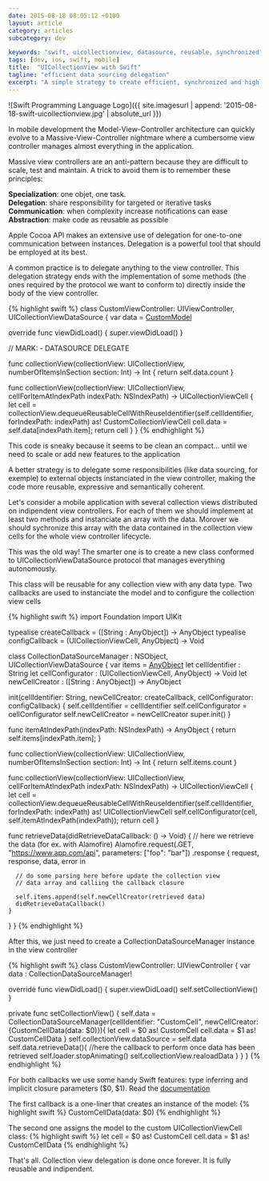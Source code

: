 ```yaml
---
date: 2015-08-18 08:05:12 +0100
layout: article
category: articles
subcategory: dev

keywords: "swift, uicollectionview, datasource, reusable, synchronized"
tags: [dev, ios, swift, mobile]
title:  "UICollectionView with Swift"
tagline: "efficient data sourcing delegation"
excerpt: "A simple strategy to create efficient, synchronized and highly reusable data source delegate for all UICollectionView in your application"
---
```


![Swift Programming Language Logo]({{ site.imagesurl | append: '2015-08-18-swift-uicollectionview.jpg' | absolute_url }})

In mobile development the Model-View-Controller architecture can quickly evolve to a Massive-View-Controller nightmare where a cumbersome view controller manages almost everything in the application.

Massive view controllers are an anti-pattern because they are difficult to scale, test and maintain. A trick to avoid them is to remember these principles:

__Specialization__: one objet, one task.<br>
__Delegation__: share responsibility for targeted or iterative tasks<br>
__Communication__: when complexity increase notifications can ease<br>
__Abstraction__: make code as reusable as possible

Apple Cocoa API makes an extensive use of delegation for one-to-one communication between instances. Delegation is a powerful tool that should be employed at its best.

A common practice is to delegate anything to the view controller. This delegation strategy ends with the implementation of some methods (the ones required by the protocol we want to conform to) directly inside the body of the view controller.

{% highlight swift %}
class CustomViewController: UIViewController, UICollectionViewDataSource
{
  var data = [CustomModel]()

  override func viewDidLoad()
  {
    super.viewDidLoad()
  }

  // MARK: - DATASOURCE DELEGATE

  func collectionView(collectionView: UICollectionView, numberOfItemsInSection section: Int) -> Int
  {
    return self.data.count
  }

  func collectionView(collectionView: UICollectionView, cellForItemAtIndexPath indexPath: NSIndexPath) -> UICollectionViewCell
  {
    let cell = collectionView.dequeueReusableCellWithReuseIdentifier(self.cellIdentifier, forIndexPath: indexPath) as! CustomCollectionViewCell
    cell.data = self.data[indexPath.item];
    return cell
  }
}
{% endhighlight %}

This code is sneaky because it seems to be clean an compact... until we need to scale or add new features to the application

A better strategy is to delegate some responsibilities (like data sourcing, for exemple) to external objects instanciated in the view controller, making the code more reusable, expressive and semantically coherent.

Let's consider a mobile application with several collection views distributed on indipendent view controllers. For each of them we should implement at least two methods and instanciate an array with the data. Morover we should sychronize this array with the data contained in the collection view cells for the whole view controller lifecycle.

This was the old way! The smarter one is to create a new class conformed to UICollectionViewDataSource protocol that manages everything autonomously.

This class will be reusable for any collection view with any data type. Two callbacks are used to instanciate the model and to configure the collection view cells

{% highlight swift %}
import Foundation
import UIKit

typealise createCallback = ([String : AnyObject]) -> AnyObject
typealise configCallback = (UICollectionViewCell, AnyObject) -> Void

class CollectionDataSourceManager : NSObject, UICollectionViewDataSource
{
  var items = [AnyObject]()
  let cellIdentifier : String
  let cellConfigurator : (UICollectionViewCell, AnyObject) -> Void
  let newCellCreator : ([String : AnyObject]) -> AnyObject

  init(cellIdentifier: String, newCellCreator: createCallback, cellConfigurator: configCallback)
  {
    self.cellIdentifier = cellIdentifier
    self.cellConfigurator = cellConfigurator
    self.newCellCreator = newCellCreator
    super.init()
  }

  func itemAtIndexPath(indexPath: NSIndexPath) -> AnyObject
  {
    return self.items[indexPath.item];
  }

  func collectionView(collectionView: UICollectionView, numberOfItemsInSection section: Int) -> Int
  {
    return self.items.count
  }

  func collectionView(collectionView: UICollectionView, cellForItemAtIndexPath indexPath: NSIndexPath) -> UICollectionViewCell
  {
    let cell = collectionView.dequeueReusableCellWithReuseIdentifier(self.cellIdentifier, forIndexPath: indexPath) as! UICollectionViewCell
    self.cellConfigurator(cell, self.itemAtIndexPath(indexPath));
    return cell
  }

  func retrieveData(didRetrieveDataCallback: () -> Void)
  {
    // here we retrieve the data (for ex. with Alamofire)
    Alamofire.request(.GET, "https://www.app.com/api", parameters: ["foo": "bar"])
    .response { request, response, data, error in

      // do some parsing here before update the collection view
      // data array and calliing the callback closure

      self.items.append(self.newCellCreator(retrieved data)
      didRetrieveDataCallback()
    }
  }
}
{% endhighlight %}

After this, we just need to create a CollectionDataSourceManager instance in the view controller

{% highlight swift %}
class CustomViewController: UIViewController
{
  var data : CollectionDataSourceManager!

  override func viewDidLoad()
  {
    super.viewDidLoad()
    self.setCollectionView()
  }

  private func setCollectionView()
  {
    self.data = CollectionDataSourceManager(cellIdentifier: "CustomCell", newCellCreator: {CustomCellData(data: $0)}){
      let cell = $0 as! CustomCell
      cell.data = $1 as! CustomCellData
    }
    self.collectionView.dataSource = self.data
    self.data.retrieveData(){
      //here the callback to perform once data has been retrieved
      self.loader.stopAnimating()
      self.collectionView.realoadData
    }
  }
}
{% endhighlight %}

For both callbacks we use some handy Swift features: type inferring and implicit closure parameters ($0, $1).
Read the [documentation](https://developer.apple.com/library/ios/documentation/Swift/Conceptual/Swift_Programming_Language/Closures.html)

The first callback is a one-liner that creates an instance of the model:
{% highlight swift %}
CustomCellData(data: $0)
{% endhighlight %}

The second one assigns the model to the custom UICollectionViewCell class:
{% highlight swift %}
let cell = $0 as! CustomCell
cell.data = $1 as! CustomCellData
{% endhighlight %}

That's all. Collection view delegation is done once forever. It is fully reusable and indipendent.
